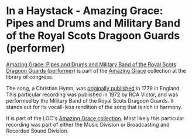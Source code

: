 # In a Haystack - Amazing Grace: Pipes and Drums and Military Band of the Royal Scots Dragoon Guards (performer)

[Amazing Grace: Pipes and Drums and Military Band of the Royal Scots Dragoon Guards (performer)](https://www.loc.gov/item/ihas.200149079) is part of the [Amazing Grace](https://www.loc.gov/collections/amazing-grace/about-this-collection/) collection at the library of congress.

The song, a Christian Hymn, was [originally published](https://en.wikipedia.org/wiki/Amazing_Grace) in 1779 in England.
This particular recording was published in 1972 by RCA Victor, and was performed by the Military Band of the Royal Scots Dragoon Guards.   It stands out for its vocall-less rendition of the song that is rich in harmony.

It is part of the LOC's [Amazing Grace collection](https://www.loc.gov/collections/amazing-grace/about-this-collection/). Most likely this particular recording was part of either the Music Division or Broadcasting and Recorded Sound Division.

